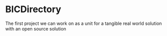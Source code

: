 # BICDirectory
The first project we can work on as a unit for a tangible real world solution with an open source solution
